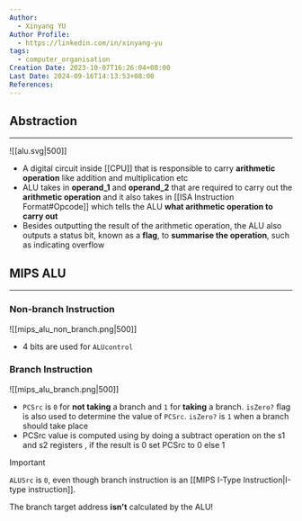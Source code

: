 ```yaml
---
Author:
  - Xinyang YU
Author Profile:
  - https://linkedin.com/in/xinyang-yu
tags:
  - computer_organisation
Creation Date: 2023-10-07T16:26:04+08:00
Last Date: 2024-09-16T14:13:53+08:00
References: 
---
```

## Abstraction
---
![[alu.svg|500]]

- A digital circuit inside [[CPU]] that is responsible to carry **arithmetic operation** like addition and multiplication etc
- ALU takes in **operand_1** and **operand_2** that are required to carry out the **arithmetic operation** and it also takes in [[ISA Instruction Format#Opcode]] which tells the ALU **what arithmetic operation to carry out**
- Besides outputting the result of the arithmetic operation, the ALU also outputs a status bit, known as a **flag**, to **summarise the operation**, such as indicating overflow

## MIPS ALU
---
### Non-branch Instruction

![[mips_alu_non_branch.png|500]]

- 4 bits are used for `ALUcontrol`

### Branch Instruction

![[mips_alu_branch.png|500]]

- `PCSrc` is `0` for **not taking** a branch and `1` for **taking** a branch. `isZero?` flag is also used to determine the value of `PCSrc`. `isZero?` is `1` when a branch should take place
- PCSrc value is computed using by doing a subtract operation on the s1 and s2 registers , if the result is 0 set PCSrc to 0 else 1  

 >[!important]
> `ALUSrc` is `0`, even though branch instruction is an [[MIPS I-Type Instruction|I-type instruction]].
> 
> The branch target address **isn't** calculated by the ALU!